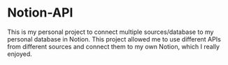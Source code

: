 # Notion-API

This is my personal project to connect multiple sources/database to my personal database in Notion.
This project allowed me to use different APIs from different sources and connect them to my own Notion, which I really enjoyed.
